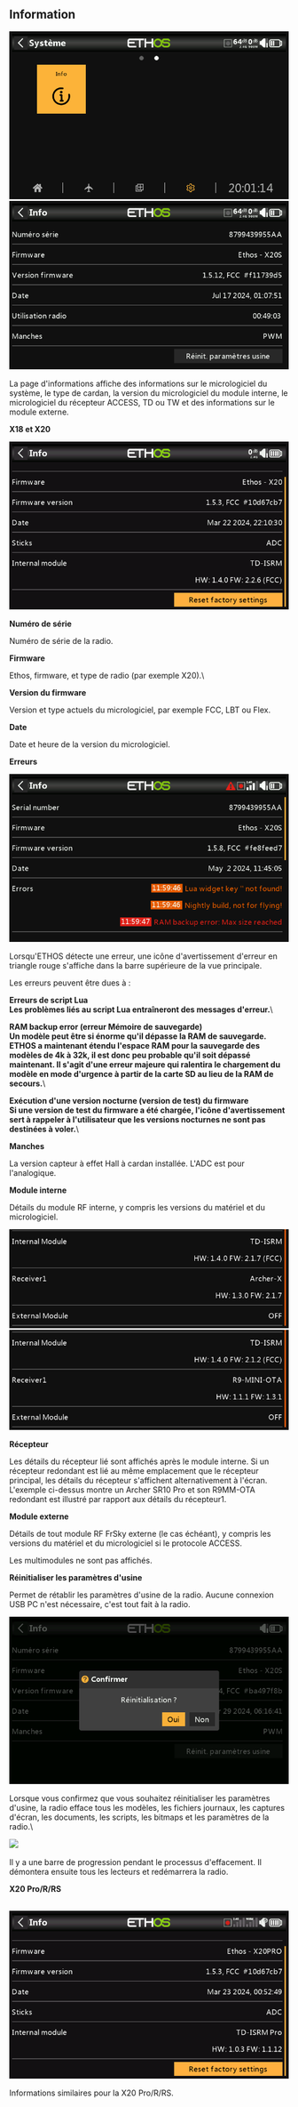 ## Information

![Icône Information](../.gitbook/assets/system-icon-info.png)
![Information](../.gitbook/assets/system-info.png)

La page d'informations affiche des informations sur le micrologiciel du système, le type de cardan, la version du micrologiciel du module interne, le micrologiciel du récepteur ACCESS, TD ou TW et des informations sur le module externe.

**X18 et X20**

![](<../.gitbook/assets/1 (5).png>)

**Numéro de série**

Numéro de série de la radio.

**Firmware**

Ethos, firmware, et type de radio (par exemple X20).\


**Version du firmware**

Version et type actuels du micrologiciel, par exemple FCC, LBT ou Flex.

**Date**

Date et heure de la version du micrologiciel.

**Erreurs**

![](<../.gitbook/assets/2 (2).png>)

Lorsqu'ETHOS détecte une erreur, une icône d'avertissement d'erreur en triangle rouge s'affiche dans la barre supérieure de la vue principale.

Les erreurs peuvent être dues à :

**Erreurs de script Lua**\
**Les problèmes liés au script Lua entraîneront des messages d'erreur.**\


**RAM backup error (erreur Mémoire de sauvegarde)**\
**Un modèle peut être si énorme qu'il dépasse la RAM de sauvegarde. ETHOS a maintenant étendu l'espace RAM pour la sauvegarde des modèles de 4k à 32k, il est donc peu probable qu'il soit dépassé maintenant. Il s'agit d'une erreur majeure qui ralentira le chargement du modèle en mode d'urgence à partir de la carte SD au lieu de la RAM de secours.**\


**Exécution d'une version nocturne (version de test) du firmware**\
**Si une version de test du firmware a été chargée, l'icône d'avertissement sert à rappeler à l'utilisateur que les versions nocturnes ne sont pas destinées à voler.**\


**Manches**

La version capteur à effet Hall à cardan installée. L'ADC est pour l'analogique.

**Module interne**

Détails du module RF interne, y compris les versions du matériel et du micrologiciel.

![](<../.gitbook/assets/3 (5).jpeg>)![](<../.gitbook/assets/4 (7).jpeg>)

**Récepteur**

Les détails du récepteur lié sont affichés après le module interne. Si un récepteur redondant est lié au même emplacement que le récepteur principal, les détails du récepteur s'affichent alternativement à l'écran. L'exemple ci-dessus montre un Archer SR10 Pro et son R9MM-OTA redondant est illustré par rapport aux détails du récepteur1.

**Module externe**

Détails de tout module RF FrSky externe (le cas échéant), y compris les versions du matériel et du micrologiciel si le protocole ACCESS.

Les multimodules ne sont pas affichés.

**Réinitialiser les paramètres d'usine**

Permet de rétablir les paramètres d'usine de la radio. Aucune connexion USB PC n'est nécessaire, c'est tout fait à la radio.

![](<../.gitbook/assets/5 (1).png>)

Lorsque vous confirmez que vous souhaitez réinitialiser les paramètres d'usine, la radio efface tous les modèles, les fichiers journaux, les captures d'écran, les documents, les scripts, les bitmaps et les paramètres de la radio.\


![](<../.gitbook/assets/6 (3).png>)

Il y a une barre de progression pendant le processus d'effacement. Il démontera ensuite tous les lecteurs et redémarrera la radio.

**X20 Pro/R/RS**

\
![](../.gitbook/assets/7.png)

Informations similaires pour la X20 Pro/R/RS.
